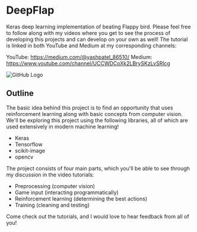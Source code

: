 # DeepFlap
Keras deep learning implementation of beating Flappy bird. Please feel free to follow along with 
my videos where you get to see the process of developing this projects and can develop on your
own as well! The tutorial is linked in both YouTube and Medium at my corresponding channels:

YouTube: https://medium.com/@yashpatel_86510/
Medium: https://www.youtube.com/channel/UCCWDCoXk2LBrySKzLvSRlcg

![GitHub Logo](https://www.wired.com/images_blogs/gamelife/2014/02/title.jpg)

## Outline
The basic idea behind this project is to find an opportunity that uses reinforcement learning along
with basic concepts from computer vision. We'll be exploring this project using the following
libraries, all of which are used extensively in modern machine learning!
- Keras
- Tensorflow
- scikit-image
- opencv

The project consists of four main parts, which you'll be able to see through my discussion in the
video tutorials:
- Preprocessing (computer vision)
- Game input (interacting programmatically)
- Reinforcement learning (determining the best actions)
- Training (cleaning and testing)

Come check out the tutorials, and I would love to hear feedback from all of you!
